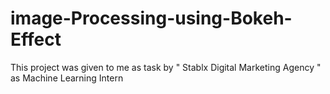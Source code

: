 # image-Processing-using-Bokeh-Effect
This project was given to me as task by " Stablx Digital Marketing Agency " as Machine Learning Intern
